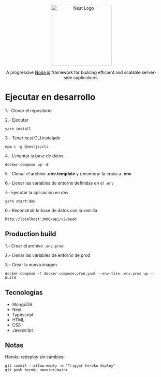 <p align="center">
  <a href="http://nestjs.com/" target="blank"><img src="https://nestjs.com/img/logo-small.svg" width="200" alt="Nest Logo" /></a>
</p>

[circleci-image]: https://img.shields.io/circleci/build/github/nestjs/nest/master?token=abc123def456
[circleci-url]: https://circleci.com/gh/nestjs/nest

<p align="center">A progressive <a href="http://nodejs.org" target="_blank">Node.js</a> framework for building efficient and scalable server-side applications.</p><p align="center">

# Ejecutar en desarrollo

1.- Clonar el repositorio

2.- Ejecutar
```
yarn install
```
3.- Tener nest CLI instalado
```
npm i -g @nestjs/cli
```
4.- Levantar la base de datos
```
docker-compose up -d
```
5.- Clonar el archivo __.env.template__ y renombrar la copia a __.env__

6.- Llenar las variables de entorno definidas en el ```.env```

7.- Ejecutar la aplicación en dev
```
yarn start:dev
```

6.- Reconstruir la base de datos con la semilla
```
http://localhost:3000/api/v2/seed
```

## Production build
1.- Crear el archivo ```.env.prod```

2.- Llenar las variables de entorno de prod

3.- Crear la nueva imagen
```
docker-compose -f docker-compose.prod.yaml --env-file .env.prod up --build
```

## Tecnologías
* MongoDB
* Nest
* Typescript
* HTML
* CSS
* Javascript

## Notas
Heroku redeploy sin cambios:
```
git commit --allow-empty -m "Trigger heroku deploy"
git push heroku <master|main>
```
